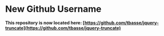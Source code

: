# New Github Username #

**This repository is now located here: [https://github.com/tbasse/jquery-truncate](https://github.com/tbasse/jquery-truncate)**